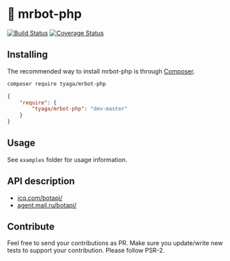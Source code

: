 # 🐘 mrbot-php

[![Build Status](https://travis-ci.com/tyaga/mrbot-php.svg?branch=master)](https://travis-ci.com/tyaga/mrbot-php)
[![Coverage Status](https://coveralls.io/repos/github/tyaga/mrbot-php/badge.svg)](https://coveralls.io/github/tyaga/mrbot-php)

## Installing

The recommended way to install mrbot-php is through
[Composer](https://getcomposer.org/).

```bash
composer require tyaga/mrbot-php
```

```json
{
    "require": {
        "tyaga/mrbot-php": "dev-master"
    }
}
```

## Usage

See ```examples``` folder for usage information. 

## API description
<ul>
    <li><a href="https://icq.com/botapi/">icq.com/botapi/</a></li>
    <li><a href="https://agent.mail.ru/botapi/">agent.mail.ru/botapi/</a></li>
</ul>

## Contribute

Feel free to send your contributions as PR. Make sure you update/write new tests to support your contribution. Please follow PSR-2.
